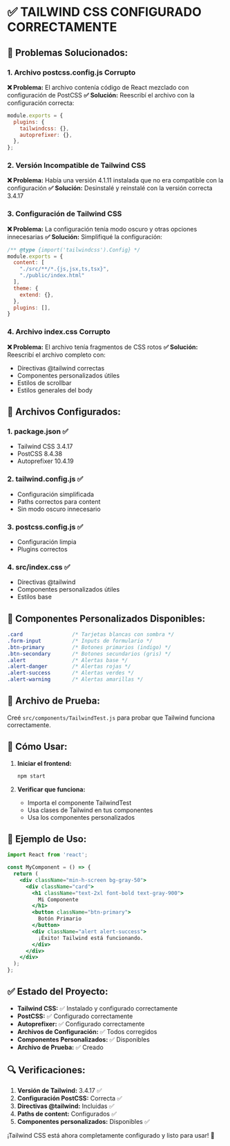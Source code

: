 # ✅ TAILWIND CSS CONFIGURADO CORRECTAMENTE

## 🔧 Problemas Solucionados:

### 1. **Archivo postcss.config.js Corrupto**
**❌ Problema:** El archivo contenía código de React mezclado con configuración de PostCSS
**✅ Solución:** Reescribí el archivo con la configuración correcta:
```javascript
module.exports = {
  plugins: {
    tailwindcss: {},
    autoprefixer: {},
  },
};
```

### 2. **Versión Incompatible de Tailwind CSS**
**❌ Problema:** Había una versión 4.1.11 instalada que no era compatible con la configuración
**✅ Solución:** Desinstalé y reinstalé con la versión correcta 3.4.17

### 3. **Configuración de Tailwind CSS**
**❌ Problema:** La configuración tenía modo oscuro y otras opciones innecesarias
**✅ Solución:** Simplifiqué la configuración:
```javascript
/** @type {import('tailwindcss').Config} */
module.exports = {
  content: [
    "./src/**/*.{js,jsx,ts,tsx}",
    "./public/index.html"
  ],
  theme: {
    extend: {},
  },
  plugins: [],
}
```

### 4. **Archivo index.css Corrupto**
**❌ Problema:** El archivo tenía fragmentos de CSS rotos
**✅ Solución:** Reescribí el archivo completo con:
- Directivas @tailwind correctas
- Componentes personalizados útiles
- Estilos de scrollbar
- Estilos generales del body

## 📁 Archivos Configurados:

### 1. **package.json** ✅
- Tailwind CSS 3.4.17
- PostCSS 8.4.38
- Autoprefixer 10.4.19

### 2. **tailwind.config.js** ✅
- Configuración simplificada
- Paths correctos para content
- Sin modo oscuro innecesario

### 3. **postcss.config.js** ✅
- Configuración limpia
- Plugins correctos

### 4. **src/index.css** ✅
- Directivas @tailwind
- Componentes personalizados útiles
- Estilos base

## 🎯 Componentes Personalizados Disponibles:

```css
.card                /* Tarjetas blancas con sombra */
.form-input          /* Inputs de formulario */
.btn-primary         /* Botones primarios (indigo) */
.btn-secondary       /* Botones secundarios (gris) */
.alert               /* Alertas base */
.alert-danger        /* Alertas rojas */
.alert-success       /* Alertas verdes */
.alert-warning       /* Alertas amarillas */
```

## 🧪 Archivo de Prueba:

Creé `src/components/TailwindTest.js` para probar que Tailwind funciona correctamente.

## 🚀 Cómo Usar:

1. **Iniciar el frontend:**
   ```bash
   npm start
   ```

2. **Verificar que funciona:**
   - Importa el componente TailwindTest
   - Usa clases de Tailwind en tus componentes
   - Usa los componentes personalizados

## 📝 Ejemplo de Uso:

```jsx
import React from 'react';

const MyComponent = () => {
  return (
    <div className="min-h-screen bg-gray-50">
      <div className="card">
        <h1 className="text-2xl font-bold text-gray-900">
          Mi Componente
        </h1>
        <button className="btn-primary">
          Botón Primario
        </button>
        <div className="alert alert-success">
          ¡Éxito! Tailwind está funcionando.
        </div>
      </div>
    </div>
  );
};
```

## ✅ Estado del Proyecto:

- **Tailwind CSS:** ✅ Instalado y configurado correctamente
- **PostCSS:** ✅ Configurado correctamente
- **Autoprefixer:** ✅ Configurado correctamente
- **Archivos de Configuración:** ✅ Todos corregidos
- **Componentes Personalizados:** ✅ Disponibles
- **Archivo de Prueba:** ✅ Creado

## 🔍 Verificaciones:

1. **Versión de Tailwind:** 3.4.17 ✅
2. **Configuración PostCSS:** Correcta ✅
3. **Directivas @tailwind:** Incluidas ✅
4. **Paths de content:** Configurados ✅
5. **Componentes personalizados:** Disponibles ✅

¡Tailwind CSS está ahora completamente configurado y listo para usar! 🎉

